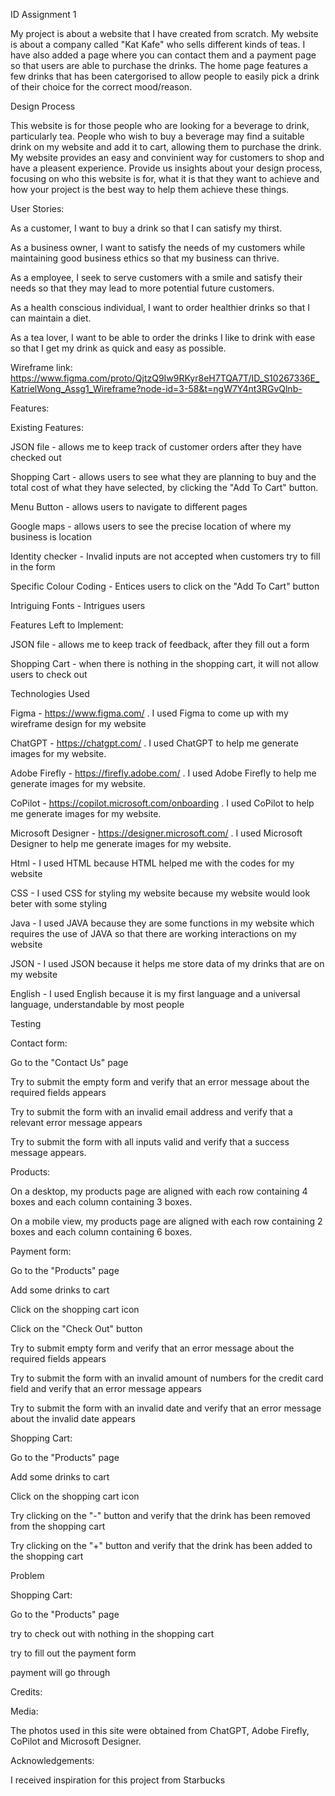 ID Assignment 1

My project is about a website that I have created from scratch. My website is about a company called "Kat Kafe" who sells different kinds of teas. I have also added a page where you can contact them and a payment page so that users are able to purchase the drinks. The home page features a few drinks that has been catergorised to allow people to easily pick a drink of their choice for the correct mood/reason.


Design Process

This website is for those people who are looking for a beverage to drink, particularly tea. People who wish to buy a beverage may find a suitable drink on my website and add it to cart, allowing them to purchase the drink. My website provides an easy and convinient way for customers to shop and have a pleasent experience.
Provide us insights about your design process, focusing on who this website is for, what it is that they want to achieve and how your project is the best way to help them achieve these things.


User Stories:

As a customer, I want to buy a drink so that I can satisfy my thirst.

As a business owner, I want to satisfy the needs of my customers while maintaining good business ethics so that my business can thrive.

As a employee, I seek to serve customers with a smile and satisfy their needs so that they may lead to more potential future customers.

As a health conscious individual, I want to order healthier drinks so that I can maintain a diet.

As a tea lover, I want to be able to order the drinks I like to drink with ease so that I get my drink as quick and easy as possible.


Wireframe link: https://www.figma.com/proto/QjtzQ9Iw9RKyr8eH7TQA7T/ID_S10267336E_KatrielWong_Assg1_Wireframe?node-id=3-58&t=ngW7Y4nt3RGvQlnb-


Features:

Existing Features:

JSON file - allows me to keep track of customer orders after they have checked out

Shopping Cart - allows users to see what they are planning to buy and the total cost of what they have selected, by clicking the "Add To Cart" button.

Menu Button - allows users to navigate to different pages 

Google maps - allows users to see the precise location of where my business is location

Identity checker - Invalid inputs are not accepted when customers try to fill in the form

Specific Colour Coding - Entices users to click on the "Add To Cart" button

Intriguing Fonts - Intrigues users 

Features Left to Implement:

JSON file - allows me to keep track of feedback, after they fill out a form

Shopping Cart - when there is nothing in the shopping cart, it will not allow users to check out


Technologies Used

Figma - https://www.figma.com/ . I used Figma to come up with my wireframe design for my website

ChatGPT - https://chatgpt.com/ . I used ChatGPT to help me generate images for my website.

Adobe Firefly - https://firefly.adobe.com/ . I used Adobe Firefly to help me generate images for my website.

CoPilot - https://copilot.microsoft.com/onboarding . I used CoPilot to help me generate images for my website.

Microsoft Designer - https://designer.microsoft.com/ . I used Microsoft Designer to help me generate images for my website.

Html - I used HTML because HTML helped me with the codes for my website

CSS - I used CSS for styling my website because my website would look beter with some styling

Java - I used JAVA because they are some functions in my website which requires the use of JAVA so that there are working interactions on my website

JSON - I used JSON because it helps me store data of my drinks that are on my website

English - I used English because it is my first language and a universal language, understandable by most people


Testing

Contact form:

Go to the "Contact Us" page

Try to submit the empty form and verify that an error message about the required fields appears

Try to submit the form with an invalid email address and verify that a relevant error message appears

Try to submit the form with all inputs valid and verify that a success message appears.


Products:

On a desktop, my products page are aligned with each row containing 4 boxes and each column containing 3 boxes.

On a mobile view, my products page are aligned with each row containing 2 boxes and each column containing 6 boxes.


Payment form:

Go to the "Products" page

Add some drinks to cart

Click on the shopping cart icon

Click on the "Check Out" button

Try to submit empty form and verify that an error message about the required fields appears

Try to submit the form with an invalid amount of numbers for the credit card field and verify that an error message appears

Try to submit the form with an invalid date and verify that an error message about the invalid date appears


Shopping Cart:

Go to the "Products" page

Add some drinks to cart

Click on the shopping cart icon

Try clicking on the "-" button and verify that the drink has been removed from the shopping cart

Try clicking on the "+" button and verify that the drink has been added to the shopping cart


Problem

Shopping Cart:

Go to the "Products" page

try to check out with nothing in the shopping cart

try to fill out the payment form

payment will go through


Credits:

Media:

The photos used in this site were obtained from ChatGPT, Adobe Firefly, CoPilot and Microsoft Designer.

Acknowledgements:

I received inspiration for this project from Starbucks
